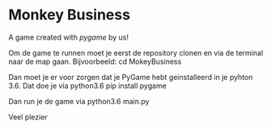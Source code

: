 # Monkey Business
A game created with _pygame_ by us!

Om de game te runnen moet je eerst de repository clonen en via de terminal naar de map gaan. Bijvoorbeeld:
  cd MokeyBusiness

Dan moet je er voor zorgen dat je PyGame hebt geinstalleerd in je pyhton 3.6. 
Dat doe je via python3.6 pip install pygame

Dan run je de game via python3.6 main.py

Veel plezier

